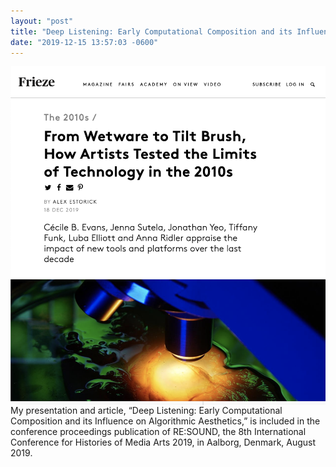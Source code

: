 ```yaml
---
layout: "post"
title: "Deep Listening: Early Computational Composition and its Influence on Algorithmic Aesthetics"
date: "2019-12-15 13:57:03 -0600"
---
```

<img src="/assets/images/friezeart.png" align="left" style="padding-right:10px;">
<p>
My presentation and article, “Deep Listening: Early Computational Composition and its Influence on Algorithmic Aesthetics,” is included in the conference proceedings publication of RE:SOUND, the 8th International Conference for Histories of Media Arts 2019, in Aalborg, Denmark, August 2019.<br /><br />
